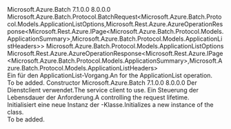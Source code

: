 <Type Name="ApplicationListBatchRequest" FullName="Microsoft.Azure.Batch.Protocol.BatchRequests.ApplicationListBatchRequest">
  <TypeSignature Language="C#" Value="public class ApplicationListBatchRequest : Microsoft.Azure.Batch.Protocol.BatchRequest&lt;Microsoft.Azure.Batch.Protocol.Models.ApplicationListOptions,Microsoft.Rest.Azure.AzureOperationResponse&lt;Microsoft.Rest.Azure.IPage&lt;Microsoft.Azure.Batch.Protocol.Models.ApplicationSummary&gt;,Microsoft.Azure.Batch.Protocol.Models.ApplicationListHeaders&gt;&gt;" />
  <TypeSignature Language="ILAsm" Value=".class public auto ansi beforefieldinit ApplicationListBatchRequest extends Microsoft.Azure.Batch.Protocol.BatchRequest`2&lt;class Microsoft.Azure.Batch.Protocol.Models.ApplicationListOptions, class Microsoft.Rest.Azure.AzureOperationResponse`2&lt;class Microsoft.Rest.Azure.IPage`1&lt;class Microsoft.Azure.Batch.Protocol.Models.ApplicationSummary&gt;, class Microsoft.Azure.Batch.Protocol.Models.ApplicationListHeaders&gt;&gt;" />
  <TypeSignature Language="DocId" Value="T:Microsoft.Azure.Batch.Protocol.BatchRequests.ApplicationListBatchRequest" />
  <TypeSignature Language="VB.NET" Value="Public Class ApplicationListBatchRequest&#xA;Inherits BatchRequest(Of ApplicationListOptions, AzureOperationResponse(Of IPage(Of ApplicationSummary), ApplicationListHeaders))" />
  <TypeSignature Language="F#" Value="type ApplicationListBatchRequest = class&#xA;    inherit BatchRequest&lt;ApplicationListOptions, AzureOperationResponse&lt;IPage&lt;ApplicationSummary&gt;, ApplicationListHeaders&gt;&gt;" />
  <AssemblyInfo>
    <AssemblyName>Microsoft.Azure.Batch</AssemblyName>
    <AssemblyVersion>7.1.0.0</AssemblyVersion>
    <AssemblyVersion>8.0.0.0</AssemblyVersion>
  </AssemblyInfo>
  <Base>
    <BaseTypeName>Microsoft.Azure.Batch.Protocol.BatchRequest&lt;Microsoft.Azure.Batch.Protocol.Models.ApplicationListOptions,Microsoft.Rest.Azure.AzureOperationResponse&lt;Microsoft.Rest.Azure.IPage&lt;Microsoft.Azure.Batch.Protocol.Models.ApplicationSummary&gt;,Microsoft.Azure.Batch.Protocol.Models.ApplicationListHeaders&gt;&gt;</BaseTypeName>
    <BaseTypeArguments>
      <BaseTypeArgument TypeParamName="TOptions">Microsoft.Azure.Batch.Protocol.Models.ApplicationListOptions</BaseTypeArgument>
      <BaseTypeArgument TypeParamName="TResponse">Microsoft.Rest.Azure.AzureOperationResponse&lt;Microsoft.Rest.Azure.IPage&lt;Microsoft.Azure.Batch.Protocol.Models.ApplicationSummary&gt;,Microsoft.Azure.Batch.Protocol.Models.ApplicationListHeaders&gt;</BaseTypeArgument>
    </BaseTypeArguments>
  </Base>
  <Interfaces />
  <Docs>
    <summary>
            <span data-ttu-id="fc177-101">Ein <see cref="T:Microsoft.Azure.Batch.Protocol.IBatchRequest" /> für den ApplicationList-Vorgang.</span><span class="sxs-lookup"><span data-stu-id="fc177-101">An <see cref="T:Microsoft.Azure.Batch.Protocol.IBatchRequest" /> for the ApplicationList operation.</span></span>
            </summary>
    <remarks>To be added.</remarks>
  </Docs>
  <Members>
    <Member MemberName=".ctor">
      <MemberSignature Language="C#" Value="public ApplicationListBatchRequest (Microsoft.Azure.Batch.Protocol.BatchServiceClient serviceClient, System.Threading.CancellationToken cancellationToken);" />
      <MemberSignature Language="ILAsm" Value=".method public hidebysig specialname rtspecialname instance void .ctor(class Microsoft.Azure.Batch.Protocol.BatchServiceClient serviceClient, valuetype System.Threading.CancellationToken cancellationToken) cil managed" />
      <MemberSignature Language="DocId" Value="M:Microsoft.Azure.Batch.Protocol.BatchRequests.ApplicationListBatchRequest.#ctor(Microsoft.Azure.Batch.Protocol.BatchServiceClient,System.Threading.CancellationToken)" />
      <MemberSignature Language="F#" Value="new Microsoft.Azure.Batch.Protocol.BatchRequests.ApplicationListBatchRequest : Microsoft.Azure.Batch.Protocol.BatchServiceClient * System.Threading.CancellationToken -&gt; Microsoft.Azure.Batch.Protocol.BatchRequests.ApplicationListBatchRequest" Usage="new Microsoft.Azure.Batch.Protocol.BatchRequests.ApplicationListBatchRequest (serviceClient, cancellationToken)" />
      <MemberType>Constructor</MemberType>
      <AssemblyInfo>
        <AssemblyName>Microsoft.Azure.Batch</AssemblyName>
        <AssemblyVersion>7.1.0.0</AssemblyVersion>
        <AssemblyVersion>8.0.0.0</AssemblyVersion>
      </AssemblyInfo>
      <Parameters>
        <Parameter Name="serviceClient" Type="Microsoft.Azure.Batch.Protocol.BatchServiceClient" />
        <Parameter Name="cancellationToken" Type="System.Threading.CancellationToken" />
      </Parameters>
      <Docs>
        <param name="serviceClient"><span data-ttu-id="fc177-102">Der Dienstclient verwendet.</span><span class="sxs-lookup"><span data-stu-id="fc177-102">The service client to use.</span></span></param>
        <param name="cancellationToken"><span data-ttu-id="fc177-103">Ein <see cref="T:System.Threading.CancellationToken" /> Steuerung der Lebensdauer der Anforderung.</span><span class="sxs-lookup"><span data-stu-id="fc177-103">A <see cref="T:System.Threading.CancellationToken" /> controlling the request lifetime.</span></span></param>
        <summary>
            <span data-ttu-id="fc177-104">Initialisiert eine neue Instanz der <see cref="T:Microsoft.Azure.Batch.Protocol.BatchRequests.ApplicationListBatchRequest" />-Klasse.</span><span class="sxs-lookup"><span data-stu-id="fc177-104">Initializes a new instance of the <see cref="T:Microsoft.Azure.Batch.Protocol.BatchRequests.ApplicationListBatchRequest" /> class.</span></span>
            </summary>
        <remarks>To be added.</remarks>
      </Docs>
    </Member>
  </Members>
</Type>